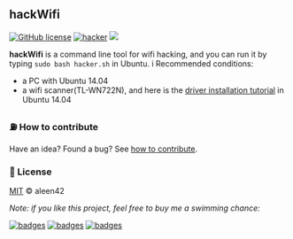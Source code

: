 ## hackWifi

[![GitHub license](https://img.shields.io/badge/license-MIT-blue.svg)](https://raw.githubusercontent.com/aleen42/hackWifi/master/LICENSE) [![hacker](https://badges.aleen42.com/src/hacker.svg)](https://wiki.aleen42.com/hacker.html) ![](https://img.shields.io/badge/Shell-3,744-89e051.svg)

**hackWifi** is a command line tool for wifi hacking, and you can run it by typing `sudo bash hacker.sh` in Ubuntu.
i
Recommended conditions:

- a PC with Ubuntu 14.04
- a wifi scanner(TL-WN722N), and here is the [driver installation tutorial](https://wiki.aleen42.com/qa/tl_wn722n_ubuntu.html) in Ubuntu 14.04

### :fuelpump: How to contribute

Have an idea? Found a bug? See [how to contribute](https://wiki.aleen42.com/contribution.html).

### :scroll: License

[MIT](https://wiki.aleen42.com/MIT.html) © aleen42

*Note: if you like this project, feel free to buy me a swimming chance:*

[![badges](https://badges.aleen42.com/src/paypal.svg)](http://paypal.me/aleen42) [![badges](https://badges.aleen42.com/src/patreon.svg)](https://www.patreon.com/aleen42) [![badges](https://badges.aleen42.com/src/buymeacoffee.svg)](https://www.buymeacoffee.com/aleen42)
